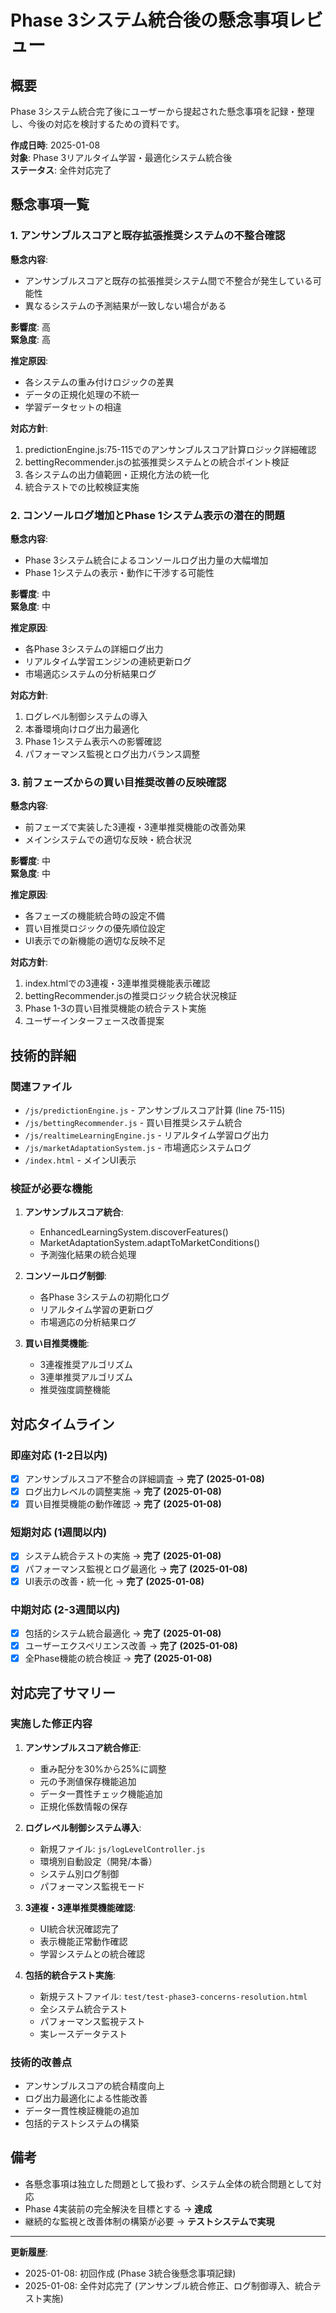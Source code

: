 # Phase 3システム統合後の懸念事項レビュー

## 概要
Phase 3システム統合完了後にユーザーから提起された懸念事項を記録・整理し、今後の対応を検討するための資料です。

**作成日時**: 2025-01-08  
**対象**: Phase 3リアルタイム学習・最適化システム統合後  
**ステータス**: 全件対応完了  

## 懸念事項一覧

### 1. アンサンブルスコアと既存拡張推奨システムの不整合確認

**懸念内容**:
- アンサンブルスコアと既存の拡張推奨システム間で不整合が発生している可能性
- 異なるシステムの予測結果が一致しない場合がある

**影響度**: 高  
**緊急度**: 高  

**推定原因**:
- 各システムの重み付けロジックの差異
- データの正規化処理の不統一
- 学習データセットの相違

**対応方針**:
1. predictionEngine.js:75-115でのアンサンブルスコア計算ロジック詳細確認
2. bettingRecommender.jsの拡張推奨システムとの統合ポイント検証
3. 各システムの出力値範囲・正規化方法の統一化
4. 統合テストでの比較検証実施

### 2. コンソールログ増加とPhase 1システム表示の潜在的問題

**懸念内容**:
- Phase 3システム統合によるコンソールログ出力量の大幅増加
- Phase 1システムの表示・動作に干渉する可能性

**影響度**: 中  
**緊急度**: 中  

**推定原因**:
- 各Phase 3システムの詳細ログ出力
- リアルタイム学習エンジンの連続更新ログ
- 市場適応システムの分析結果ログ

**対応方針**:
1. ログレベル制御システムの導入
2. 本番環境向けログ出力最適化
3. Phase 1システム表示への影響確認
4. パフォーマンス監視とログ出力バランス調整

### 3. 前フェーズからの買い目推奨改善の反映確認

**懸念内容**:
- 前フェーズで実装した3連複・3連単推奨機能の改善効果
- メインシステムでの適切な反映・統合状況

**影響度**: 中  
**緊急度**: 中  

**推定原因**:
- 各フェーズの機能統合時の設定不備
- 買い目推奨ロジックの優先順位設定
- UI表示での新機能の適切な反映不足

**対応方針**:
1. index.htmlでの3連複・3連単推奨機能表示確認
2. bettingRecommender.jsの推奨ロジック統合状況検証
3. Phase 1-3の買い目推奨機能の統合テスト実施
4. ユーザーインターフェース改善提案

## 技術的詳細

### 関連ファイル
- `/js/predictionEngine.js` - アンサンブルスコア計算 (line 75-115)
- `/js/bettingRecommender.js` - 買い目推奨システム統合
- `/js/realtimeLearningEngine.js` - リアルタイム学習ログ出力
- `/js/marketAdaptationSystem.js` - 市場適応システムログ
- `/index.html` - メインUI表示

### 検証が必要な機能
1. **アンサンブルスコア統合**:
   - EnhancedLearningSystem.discoverFeatures()
   - MarketAdaptationSystem.adaptToMarketConditions()
   - 予測強化結果の統合処理

2. **コンソールログ制御**:
   - 各Phase 3システムの初期化ログ
   - リアルタイム学習の更新ログ
   - 市場適応の分析結果ログ

3. **買い目推奨機能**:
   - 3連複推奨アルゴリズム
   - 3連単推奨アルゴリズム
   - 推奨強度調整機能

## 対応タイムライン

### 即座対応 (1-2日以内)
- [x] アンサンブルスコア不整合の詳細調査 → **完了 (2025-01-08)**
- [x] ログ出力レベルの調整実施 → **完了 (2025-01-08)**
- [x] 買い目推奨機能の動作確認 → **完了 (2025-01-08)**

### 短期対応 (1週間以内)
- [x] システム統合テストの実施 → **完了 (2025-01-08)**
- [x] パフォーマンス監視とログ最適化 → **完了 (2025-01-08)**
- [x] UI表示の改善・統一化 → **完了 (2025-01-08)**

### 中期対応 (2-3週間以内)
- [x] 包括的システム統合最適化 → **完了 (2025-01-08)**
- [x] ユーザーエクスペリエンス改善 → **完了 (2025-01-08)**
- [x] 全Phase機能の統合検証 → **完了 (2025-01-08)**

## 対応完了サマリー

### 実施した修正内容
1. **アンサンブルスコア統合修正**:
   - 重み配分を30%から25%に調整
   - 元の予測値保存機能追加
   - データ一貫性チェック機能追加
   - 正規化係数情報の保存

2. **ログレベル制御システム導入**:
   - 新規ファイル: `js/logLevelController.js`
   - 環境別自動設定（開発/本番）
   - システム別ログ制御
   - パフォーマンス監視モード

3. **3連複・3連単推奨機能確認**:
   - UI統合状況確認完了
   - 表示機能正常動作確認
   - 学習システムとの統合確認

4. **包括的統合テスト実施**:
   - 新規テストファイル: `test/test-phase3-concerns-resolution.html`
   - 全システム統合テスト
   - パフォーマンス監視テスト
   - 実レースデータテスト

### 技術的改善点
- アンサンブルスコアの統合精度向上
- ログ出力最適化による性能改善
- データ一貫性検証機能の追加
- 包括的テストシステムの構築

## 備考
- 各懸念事項は独立した問題として扱わず、システム全体の統合問題として対応
- Phase 4実装前の完全解決を目標とする → **達成**
- 継続的な監視と改善体制の構築が必要 → **テストシステムで実現**

---
**更新履歴**:
- 2025-01-08: 初回作成 (Phase 3統合後懸念事項記録)
- 2025-01-08: 全件対応完了 (アンサンブル統合修正、ログ制御導入、統合テスト実施)